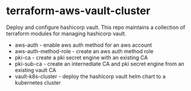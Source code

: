 # terraform-aws-vault-cluster
Deploy and configure hashicorp vault. This repo maintains a collection of terraform modules for managing hashicorp vault.

* aws-auth - enable aws auth method for an  aws account
* aws-auth-method-role - create an aws auth method role
* pki-ca - create a pki secret engine with an existing CA
* pki-sub-ca - create an internediate CA and pki secret engine from an existing vault CA
* vault-k8s-cluster - deploy the hashicorp vault helm chart to a kubernetes cluster
